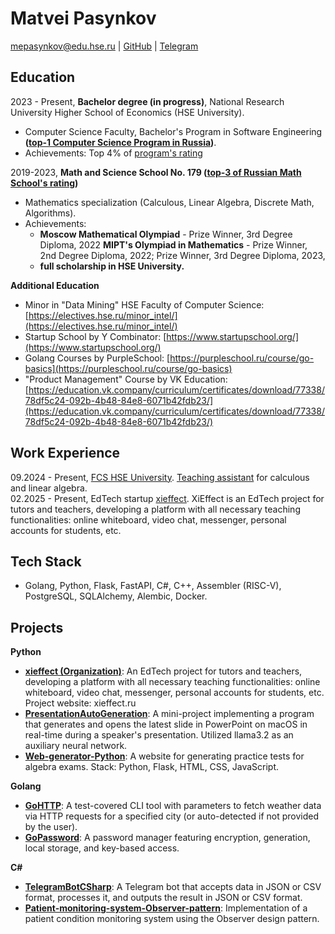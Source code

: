 # Matvei Pasynkov

mepasynkov@edu.hse.ru | [GitHub](https://github.com/matveipasynkov) | [Telegram](https://t.me/matveipasynkov)

## Education

2023 - Present, **Bachelor degree (in progress)**, National Research University Higher School of Economics (HSE University).
- Computer Science Faculty, Bachelor's Program in Software Engineering **([top-1 Computer Science Program in Russia](https://cs.hse.ru/en/about))**.
- Achievements: Top 4% of [program's rating](https://www.hse.ru/ba/se/ratings?course=1&from=913270764)

2019-2023, **Math and Science School No. 179 ([top-3 of Russian Math School's rating](https://ru.wikipedia.org/wiki/%D0%A8%D0%BA%D0%BE%D0%BB%D0%B0_%E2%84%96_179_(%D0%9C%D0%BE%D1%81%D0%BA%D0%B2%D0%B0)))**
- Mathematics specialization (Calculous, Linear Algebra, Discrete Math, Algorithms).
- Achievements:
  - **Moscow Mathematical Olympiad** - Prize Winner, 3rd Degree Diploma, 2022 **MIPT's Olympiad in Mathematics** - Prize Winner, 2nd Degree Diploma, 2022; Prize Winner, 3rd Degree Diploma, 2023,
  - **full scholarship in HSE University.**

**Additional Education**
- Minor in "Data Mining" HSE Faculty of Computer Science: [https://electives.hse.ru/minor_intel/](https://electives.hse.ru/minor_intel/)
- Startup School by Y Combinator: [https://www.startupschool.org/](https://www.startupschool.org/)
- Golang Courses by PurpleSchool: [https://purpleschool.ru/course/go-basics](https://purpleschool.ru/course/go-basics)
- "Product Management" Course by VK Education: [https://education.vk.company/curriculum/certificates/download/77338/78df5c24-092b-4b48-84e8-6071b42fdb23/](https://education.vk.company/curriculum/certificates/download/77338/78df5c24-092b-4b48-84e8-6071b42fdb23/)

## Work Experience
09.2024 - Present, [FCS HSE University](https://cs.hse.ru/en/about). [Teaching assistant](https://cs.hse.ru/initiative/2024/2025-2) for calculous and linear algebra. <br>
02.2025 - Present, EdTech startup [xieffect](xieffect.ru). XiEffect is an EdTech project for tutors and teachers, developing a platform with all necessary teaching functionalities: online whiteboard, video chat, messenger, personal accounts for students, etc.

## Tech Stack

- Golang, Python, Flask, FastAPI, C#, C++, Assembler (RISC-V), PostgreSQL, SQLAlchemy, Alembic, Docker.

## Projects

**Python**
- **[xieffect (Organization)](https://github.com/xi-effect)**: An EdTech project for tutors and teachers, developing a platform with all necessary teaching functionalities: online whiteboard, video chat, messenger, personal accounts for students, etc. Project website: xieffect.ru
- **[PresentationAutoGeneration](https://github.com/matveipasynkov/PresentationAutoGeneration)**: A mini-project implementing a program that generates and opens the latest slide in PowerPoint on macOS in real-time during a speaker's presentation. Utilized llama3.2 as an auxiliary neural network.
- **[Web-generator-Python](https://github.com/matveipasynkov/Web-generator-Python)**: A website for generating practice tests for algebra exams. Stack: Python, Flask, HTML, CSS, JavaScript.

**Golang**
- **[GoHTTP](https://github.com/matveipasynkov/GoHTTP)**: A test-covered CLI tool with parameters to fetch weather data via HTTP requests for a specified city (or auto-detected if not provided by the user).
- **[GoPassword](https://github.com/matveipasynkov/GoPasswords)**: A password manager featuring encryption, generation, local storage, and key-based access.

**C#**
- **[TelegramBotCSharp](https://github.com/matveipasynkov/TelegramBotCSharp)**: A Telegram bot that accepts data in JSON or CSV format, processes it, and outputs the result in JSON or CSV format.
- **[Patient-monitoring-system-Observer-pattern](https://github.com/matveipasynkov/Patient-monitoring-system-Observer-pattern-)**: Implementation of a patient condition monitoring system using the Observer design pattern.
